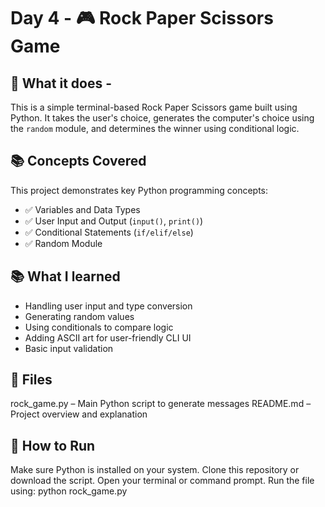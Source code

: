 # Day 4 - 🎮 Rock Paper Scissors Game

 ## 🧠 What it does -
This is a simple terminal-based Rock Paper Scissors game built using Python. 
It takes the user's choice, generates the computer's choice using the `random` module, and determines the winner using conditional logic.

## 📚 Concepts Covered
This project demonstrates key Python programming concepts:
- ✅ Variables and Data Types
- ✅ User Input and Output (`input()`, `print()`)
- ✅ Conditional Statements (`if/elif/else`)
- ✅ Random Module
  
## 📚 What I learned
- Handling user input and type conversion
- Generating random values
- Using conditionals to compare logic
- Adding ASCII art for user-friendly CLI UI
- Basic input validation

## 📁 Files
rock_game.py – Main Python script to generate messages
README.md – Project overview and explanation

## 🚀 How to Run
Make sure Python is installed on your system.
Clone this repository or download the script.
Open your terminal or command prompt.
Run the file using:
python rock_game.py
